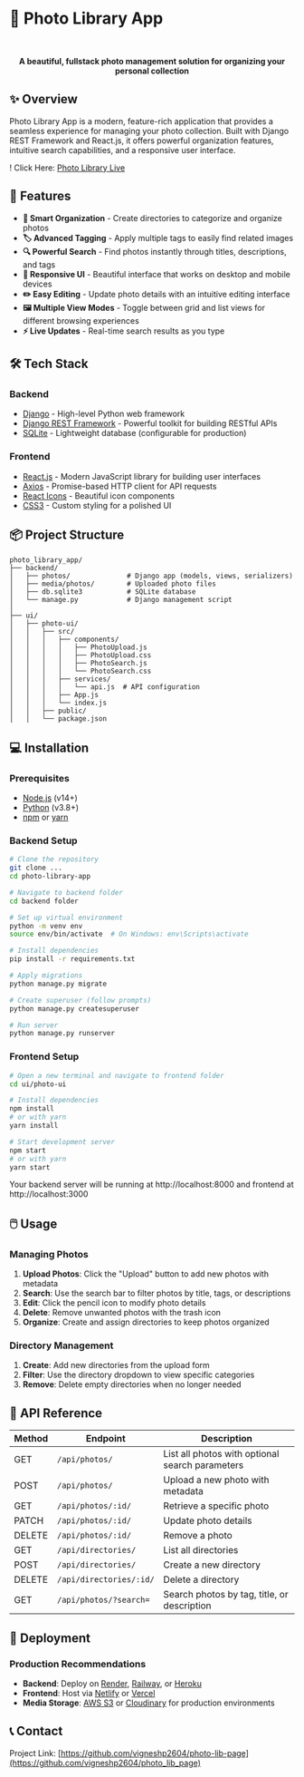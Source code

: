 # 📸 Photo Library App

<div align="center">
  
  <br>
  <p><strong>A beautiful, fullstack photo management solution for organizing your personal collection</strong></p>
</div>

## ✨ Overview

Photo Library App is a modern, feature-rich application that provides a seamless experience for managing your photo collection. Built with Django REST Framework and React.js, it offers powerful organization features, intuitive search capabilities, and a responsive user interface.

! Click Here: [Photo Library Live](https://drive.google.com/file/d/1Y_gLDCyKnlEXn-a9yO3xcQJuWWNcpOD0/view?usp=drive_link)

## 🚀 Features

- **📁 Smart Organization** - Create directories to categorize and organize photos
- **🏷️ Advanced Tagging** - Apply multiple tags to easily find related images 
- **🔍 Powerful Search** - Find photos instantly through titles, descriptions, and tags
- **📱 Responsive UI** - Beautiful interface that works on desktop and mobile devices
- **✏️ Easy Editing** - Update photo details with an intuitive editing interface
- **🖼️ Multiple View Modes** - Toggle between grid and list views for different browsing experiences
- **⚡ Live Updates** - Real-time search results as you type

## 🛠️ Tech Stack

### Backend
- [Django](https://www.djangoproject.com/) - High-level Python web framework
- [Django REST Framework](https://www.django-rest-framework.org/) - Powerful toolkit for building RESTful APIs
- [SQLite](https://www.sqlite.org/) - Lightweight database (configurable for production)

### Frontend
- [React.js](https://reactjs.org/) - Modern JavaScript library for building user interfaces
- [Axios](https://axios-http.com/) - Promise-based HTTP client for API requests
- [React Icons](https://react-icons.github.io/react-icons/) - Beautiful icon components
- [CSS3](https://developer.mozilla.org/en-US/docs/Web/CSS) - Custom styling for a polished UI

## 📦 Project Structure

```
photo_library_app/
├── backend/
│   ├── photos/              # Django app (models, views, serializers)
│   ├── media/photos/        # Uploaded photo files
│   ├── db.sqlite3           # SQLite database
│   └── manage.py            # Django management script
│
├── ui/
│   ├── photo-ui/
│   │   ├── src/
│   │   │   ├── components/
│   │   │   │   ├── PhotoUpload.js
│   │   │   │   ├── PhotoUpload.css
│   │   │   │   ├── PhotoSearch.js
│   │   │   │   └── PhotoSearch.css
│   │   │   ├── services/
│   │   │   │   └── api.js  # API configuration
│   │   │   ├── App.js
│   │   │   └── index.js
│   │   ├── public/
│   │   └── package.json
```

## 💻 Installation

### Prerequisites
- [Node.js](https://nodejs.org/) (v14+)
- [Python](https://www.python.org/) (v3.8+)
- [npm](https://www.npmjs.com/) or [yarn](https://yarnpkg.com/)

### Backend Setup

```bash
# Clone the repository
git clone ...
cd photo-library-app

# Navigate to backend folder
cd backend folder

# Set up virtual environment
python -m venv env
source env/bin/activate  # On Windows: env\Scripts\activate

# Install dependencies
pip install -r requirements.txt

# Apply migrations
python manage.py migrate

# Create superuser (follow prompts)
python manage.py createsuperuser

# Run server
python manage.py runserver
```

### Frontend Setup

```bash
# Open a new terminal and navigate to frontend folder
cd ui/photo-ui

# Install dependencies
npm install
# or with yarn
yarn install

# Start development server
npm start
# or with yarn
yarn start
```

Your backend server will be running at http://localhost:8000 and frontend at http://localhost:3000

## 🖱️ Usage

### Managing Photos
1. **Upload Photos**: Click the "Upload" button to add new photos with metadata
2. **Search**: Use the search bar to filter photos by title, tags, or descriptions
3. **Edit**: Click the pencil icon to modify photo details
4. **Delete**: Remove unwanted photos with the trash icon
5. **Organize**: Create and assign directories to keep photos organized

### Directory Management
1. **Create**: Add new directories from the upload form
2. **Filter**: Use the directory dropdown to view specific categories
3. **Remove**: Delete empty directories when no longer needed

## 🔌 API Reference

| Method |         Endpoint          | Description |
|--------|---------------------------|-------------|
| GET    |   `/api/photos/`          | List all photos with optional search parameters |
| POST   |   `/api/photos/`          | Upload a new photo with metadata |
| GET    |   `/api/photos/:id/`      | Retrieve a specific photo |
| PATCH  |   `/api/photos/:id/`      | Update photo details |
| DELETE |   `/api/photos/:id/`      | Remove a photo |
| GET    |   `/api/directories/`     | List all directories |
| POST   |   `/api/directories/`     | Create a new directory |
| DELETE |   `/api/directories/:id/` | Delete a directory |
| GET    |   `/api/photos/?search=`  | Search photos by tag, title, or description|


## 🚀 Deployment

### Production Recommendations
- **Backend**: Deploy on [Render](https://render.com/), [Railway](https://railway.app/), or [Heroku](https://www.heroku.com/)
- **Frontend**: Host via [Netlify](https://www.netlify.com/) or [Vercel](https://vercel.com/)
- **Media Storage**: [AWS S3](https://aws.amazon.com/s3/) or [Cloudinary](https://cloudinary.com/) for production environments

## 📞 Contact

Project Link: [https://github.com/vigneshp2604/photo-lib-page](https://github.com/vigneshp2604/photo_lib_page)
